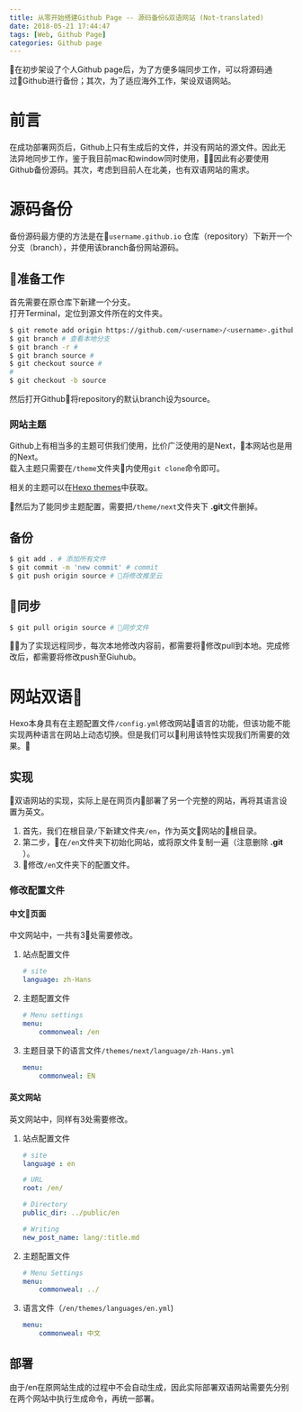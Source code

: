```yaml
---
title: 从零开始搭建Github Page -- 源码备份&双语网站 (Not-translated)
date: 2018-05-21 17:44:47
tags: [Web, Github Page]
categories: Github page
---
```

在初步架设了个人Github page后，为了方便多端同步工作，可以将源码通过Github进行备份；其次，为了适应海外工作，架设双语网站。
<!-- more -->

# 前言

在成功部署网页后，Github上只有生成后的文件，并没有网站的源文件。因此无法异地同步工作，鉴于我目前mac和window同时使用，因此有必要使用Github备份源码。其次，考虑到目前人在北美，也有双语网站的需求。

# 源码备份

备份源码最方便的方法是在``username.github.io`` 仓库（repository）下新开一个分支（branch），并使用该branch备份网站源码。

## 准备工作

首先需要在原仓库下新建一个分支。  
打开Terminal，定位到源文件所在的文件夹。

```bash
$ git remote add origin https://github.com/<username>/<username>.github.io.git # 添加远程仓库，注意最后的.git
$ git branch # 查看本地分支
$ git branch -r #
$ git branch source #
$ git checkout source #
# 
$ git checkout -b source
```

然后打开Github将repository的默认branch设为source。

### 网站主题

Github上有相当多的主题可供我们使用，比价广泛使用的是Next，本网站也是用的Next。  
载入主题只需要在``/theme``文件夹内使用``git clone``命令即可。

相关的主题可以在[Hexo themes](https://hexo.io/themes/index.html)中获取。

然后为了能同步主题配置，需要把``/theme/next``文件夹下 **.git**文件删掉。

## 备份

```bash
$ git add . # 添加所有文件
$ git commit -m 'new commit' # commit
$ git push origin source # 将修改推至云
```

## 同步

```bash
$ git pull origin source # 同步文件
```

为了实现远程同步，每次本地修改内容前，都需要将修改pull到本地。完成修改后，都需要将修改push至Giuhub。

# 网站双语

Hexo本身具有在主题配置文件``/config.yml``修改网站语言的功能，但该功能不能实现两种语言在网站上动态切换。但是我们可以利用该特性实现我们所需要的效果。

## 实现

双语网站的实现，实际上是在网页内部署了另一个完整的网站，再将其语言设置为英文。

1. 首先，我们在根目录``/``下新建文件夹``/en``，作为英文网站的根目录。
2. 第二步，在``/en``文件夹下初始化网站，或将原文件复制一遍（注意删除 **.git** ）。
3. 修改``/en``文件夹下的配置文件。

### 修改配置文件

#### 中文页面

中文网站中，一共有3处需要修改。

1. 站点配置文件

    ```yml
    # site
    language: zh-Hans
    ```

2. 主题配置文件

    ```yml
    # Menu settings
    menu:
        commonweal: /en
    ```

3. 主题目录下的语言文件``/themes/next/language/zh-Hans.yml``

    ```yml
    menu:
        commonweal: EN
    ```

#### 英文网站

英文网站中，同样有3处需要修改。

1. 站点配置文件

    ```yml
    # site
    language : en

    # URL
    root: /en/

    # Directory
    public_dir: ../public/en

    # Writing
    new_post_name: lang/:title.md
    ```
2. 主题配置文件

    ```yml
    # Menu Settings
    menu:
        commonweal: ../
    ```

3. 语言文件（``/en/themes/languages/en.yml``)

    ```yml
    menu:
        commonweal: 中文
    ```

## 部署

由于/en在原网站生成的过程中不会自动生成，因此实际部署双语网站需要先分别在两个网站中执行生成命令，再统一部署。
